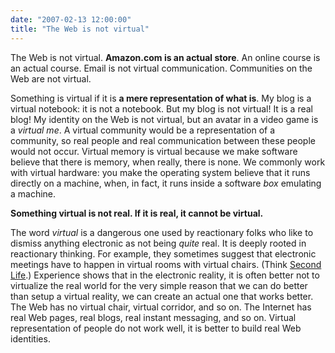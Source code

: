 ```yaml
---
date: "2007-02-13 12:00:00"
title: "The Web is not virtual"
---
```




The Web is not virtual. __Amazon.com is an actual store__. An online course is an actual course. Email is not virtual communication. Communities on the Web are not virtual.

Something is virtual if it is __a mere representation of what is__. My blog is a virtual notebook: it is not a notebook. But my blog is not virtual! It is a real blog! My identity on the Web is not virtual, but an avatar in a video game is a <em>virtual me</em>. A virtual community would be a representation of a community, so real people and real communication between these people would not occur. Virtual memory is virtual because we make software believe that there is memory, when really, there is none. We commonly work with virtual hardware: you make the operating system believe that it runs directly on a machine, when, in fact, it runs inside a software _box_ emulating a machine. 

__Something virtual is not real. If it is real, it cannot be virtual.__

The word _virtual_ is a dangerous one used by reactionary folks who like to dismiss anything electronic as not being _quite_ real. It is deeply rooted in reactionary thinking. For example, they sometimes suggest that electronic meetings have to happen in virtual rooms with virtual chairs. (Think [Second Life](http://secondlife.com/).) Experience shows that in the electronic reality, it is often better not to virtualize the real world for the very simple reason that we can do better than setup a virtual reality, we can create an actual one that works better. The Web has no virtual chair, virtual corridor, and so on. The Internet has real Web pages, real blogs, real instant messaging, and so on. Virtual representation of people do not work well, it is better to build real Web identities.

